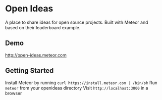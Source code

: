 # Open Ideas

A place to share ideas for open source projects. Built with Meteor and based on their leaderboard example.

## Demo
http://open-ideas.meteor.com

## Getting Started

Install Meteor by running `curl https://install.meteor.com | /bin/sh`
Run `meteor` from your openideas directory
Visit `http://localhost:3000` in a browser
